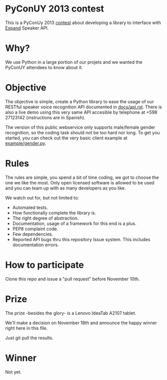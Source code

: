 PyConUY 2013 contest
====================
This is a PyConUy 2013 [contest](http://www.expand.com.uy/novedades/concurso-pycon-2013/) about developing a library to interface with
[Expand](http://www.expand.com.uy/) Speaker API.


Why?
===
We use Python in a large portion of our projets and we wanted the PyConUY
attendees to know about it. 


Objective
=========
The objective is simple, create a Python library to ease the usage of
our RESTful speaker voice recognition API documented in
[docs/api.rst](docs/api.rst). There is also a live demo using this very same API accesible by telephone at +598 27123142 (instructions are in Spanish).

The version of this public webservice only supports male/female gender
recognition, so the coding task should not be too hard nor long. 
To get you started, you can check out the very basic client example 
at [example/gender.py](example/gender.py).


Rules
=====
The rules are simple, you spend a bit of time coding, we got to choose the one we like the most. Only open licensed software is allowed to be used and you can team up with as many developers as you like.

We watch out for, but not limited to:

* Automated tests.
* How functionally complete the library is.
* The right degree of abstraction.
* Documentation, usage of a framework for this end is a plus.
* PEP8 complaint code.
* Few dependencies.
* Reported API bugs thru this repository Issue system. This includes
  documentation errors.


How to participate
==================
Clone this repo and issue a "pull request" before November 10th.


Prize
=====
The prize -besides the glory- is a Lenovo IdeaTab A2107 tablet.
 
We'll make a decision on November 18th and announce the happy winner
right here in this file. 

Just git pull the results. 


Winner
======
Not yet.
